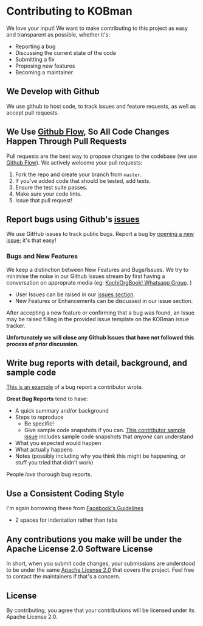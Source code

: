 # Contributing to KOBman
We love your input! We want to make contributing to this project as easy and transparent as possible, whether it's:

- Reporting a bug
- Discussing the current state of the code
- Submitting a fix
- Proposing new features
- Becoming a maintainer

## We Develop with Github
We use github to host code, to track issues and feature requests, as well as accept pull requests.

## We Use [Github Flow](https://guides.github.com/introduction/flow/index.html), So All Code Changes Happen Through Pull Requests
Pull requests are the best way to propose changes to the codebase (we use [Github Flow](https://guides.github.com/introduction/flow/index.html)). We actively welcome your pull requests:

1. Fork the repo and create your branch from `master`.
2. If you've added code that should be tested, add tests.
3. Ensure the test suite passes.
4. Make sure your code lints.
5. Issue that pull request!

## Report bugs using Github's [issues](https://github.com/hyperledgerkochi/KOBman/issues)
We use GitHub issues to track public bugs. Report a bug by [opening a new issue](https://github.com/hyperledgerkochi/KOBman/issues); it's that easy!


### Bugs and New Features

We keep a distinction between New Features and Bugs/Issues. We try to minimise the noise in our Github Issues stream by first having a conversation on approprate media (eg:  [KochiOrgBook! Whatsapp Group](https://chat.whatsapp.com/El6d3aAc6pYLEDEdQPVABY). ) 

- User Issues can be raised in our [issues section](https://github.com/hyperledgerkochi/KOBman/issues).
- New Features or Enhancements can be discussed in our issue section.

After accepting a new feature or confirming that a bug was found, an Issue may be raised filling in the provided issue template on the KOBman issue tracker.

**Unfortunately we will close any Github Issues that have not followed this process of prior discussion.**

## Write bug reports with detail, background, and sample code
[This is an example](https://github.com/asa1997/KOBman/issues/8) of a bug report a contributor wrote.

**Great Bug Reports** tend to have:

- A quick summary and/or background
- Steps to reproduce
  - Be specific!
  - Give sample code snapshots if you can. [This contributor sample issue](https://github.com/asa1997/KOBman/issues/33) includes sample code snapshots that *anyone* can understand
- What you expected would happen
- What actually happens
- Notes (possibly including why you think this might be happening, or stuff you tried that didn't work)

People *love* thorough bug reports. 

## Use a Consistent Coding Style
I'm again borrowing these from [Facebook's Guidelines](https://github.com/facebook/draft-js/blob/a9316a723f9e918afde44dea68b5f9f39b7d9b00/CONTRIBUTING.md)

* 2 spaces for indentation rather than tabs

## Any contributions you make will be under the Apache License 2.0 Software License
In short, when you submit code changes, your submissions are understood to be under the same [Apache License 2.0](https://github.com/hyperledgerkochi/KOBman/blob/master/LICENSE) that covers the project. Feel free to contact the maintainers if that's a concern.

## License
By contributing, you agree that your contributions will be licensed under its Apache License 2.0.


